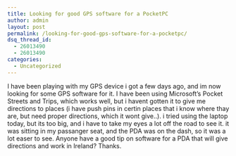 ```yaml
---
title: Looking for good GPS software for a PocketPC
author: admin
layout: post
permalink: /looking-for-good-gps-software-for-a-pocketpc/
dsq_thread_id:
  - 26013490
  - 26013490
categories:
  - Uncategorized
---
```

I have been playing with my GPS device i got a few days ago, and im now looking for some GPS software for it. I have been using Microsoft&#8217;s Pocket Streets and Trips, which works well, but i havent gotten it to give me directions to places (i have push pins in certin places that i know where thay are, but need proper directions, which it wont give..). i tried using the laptop today, but its too big, and i have to take my eyes a lot off the road to see it. it was sitting in my passanger seat, and the PDA was on the dash, so it was a lot easer to see. Anyone have a good tip on software for a PDA that will give directions and work in Ireland? Thanks.